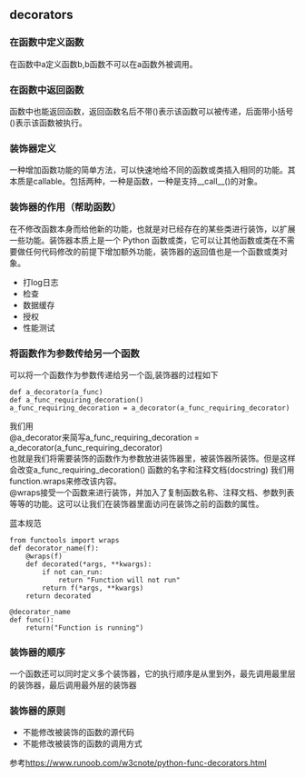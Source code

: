 ## decorators
### 在函数中定义函数
在函数中a定义函数b,b函数不可以在a函数外被调用。
### 在函数中返回函数
函数中也能返回函数，返回函数名后不带()表示该函数可以被传递，后面带小括号()表示该函数被执行。
### 装饰器定义
一种增加函数功能的简单方法，可以快速地给不同的函数或类插入相同的功能。其本质是callable。包括两种，一种是函数，一种是支持__call__()的对象。
### 装饰器的作用（帮助函数）
在不修改函数本身而给他新的功能，也就是对已经存在的某些类进行装饰，以扩展一些功能。装饰器本质上是一个 Python 函数或类，它可以让其他函数或类在不需要做任何代码修改的前提下增加额外功能，装饰器的返回值也是一个函数或类对象。

- 打log日志
- 检查
- 数据缓存
- 授权
- 性能测试
### 将函数作为参数传给另一个函数
可以将一个函数作为参数传递给另一个函,装饰器的过程如下

    def a_decorator(a_func)
    def a_func_requiring_decoration()
    a_func_requiring_decoration = a_decorator(a_func_requiring_decorator)
    
  我们用
  <br>@a_decorator来简写a_func_requiring_decoration = a_decorator(a_func_requiring_decorator)
  <br>也就是我们将需要装饰的函数作为参数放进装饰器里，被装饰器所装饰。但是这样会改变a_func_requiring_decoration() 函数的名字和注释文档(docstring)
  我们用function.wraps来修改该内容。
  <br>@wraps接受一个函数来进行装饰，并加入了复制函数名称、注释文档、参数列表等等的功能。这可以让我们在装饰器里面访问在装饰之前的函数的属性。
  
  蓝本规范
  
    from functools import wraps
    def decorator_name(f):
        @wraps(f)
        def decorated(*args, **kwargs):
            if not can_run:
                return "Function will not run"
            return f(*args, **kwargs)
        return decorated

    @decorator_name
    def func():
        return("Function is running")
### 装饰器的顺序
一个函数还可以同时定义多个装饰器，它的执行顺序是从里到外，最先调用最里层的装饰器，最后调用最外层的装饰器
### 装饰器的原则
- 不能修改被装饰的函数的源代码
- 不能修改被装饰的函数的调用方式

参考<https://www.runoob.com/w3cnote/python-func-decorators.html>
